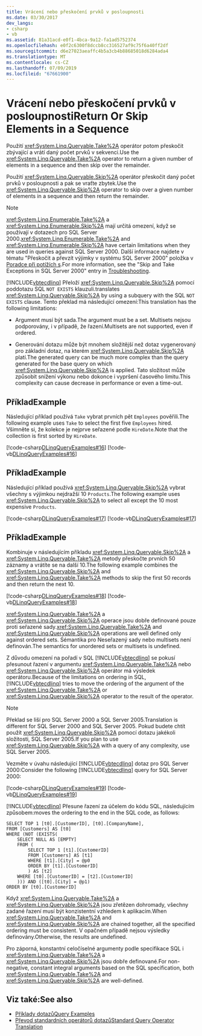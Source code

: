 ```yaml
---
title: Vrácení nebo přeskočení prvků v posloupnosti
ms.date: 03/30/2017
dev_langs:
- csharp
- vb
ms.assetid: 81a31acd-e0f1-4bca-9a12-fa1ad5752374
ms.openlocfilehash: e0f2c6300f8dccb8cc316527af9c75f6a40ff2df
ms.sourcegitcommit: d6e27023aeaffc4b5a3cb4b88685018d6284ada4
ms.translationtype: MT
ms.contentlocale: cs-CZ
ms.lasthandoff: 07/09/2019
ms.locfileid: "67661900"
---
```

# <a name="return-or-skip-elements-in-a-sequence"></a><span data-ttu-id="a5cfd-102">Vrácení nebo přeskočení prvků v posloupnosti</span><span class="sxs-lookup"><span data-stu-id="a5cfd-102">Return Or Skip Elements in a Sequence</span></span>
<span data-ttu-id="a5cfd-103">Použití <xref:System.Linq.Queryable.Take%2A> operátor potom přeskočit zbývající a vrátí daný počet prvků v sekvenci.</span><span class="sxs-lookup"><span data-stu-id="a5cfd-103">Use the <xref:System.Linq.Queryable.Take%2A> operator to return a given number of elements in a sequence and then skip over the remainder.</span></span>  
  
 <span data-ttu-id="a5cfd-104">Použití <xref:System.Linq.Queryable.Skip%2A> operátor přeskočit daný počet prvků v posloupnosti a pak se vraťte zbytek.</span><span class="sxs-lookup"><span data-stu-id="a5cfd-104">Use the <xref:System.Linq.Queryable.Skip%2A> operator to skip over a given number of elements in a sequence and then return the remainder.</span></span>  
  
> [!NOTE]
>  <span data-ttu-id="a5cfd-105"><xref:System.Linq.Enumerable.Take%2A> a <xref:System.Linq.Enumerable.Skip%2A> mají určitá omezení, když se používají v dotazech pro SQL Server 2000.</span><span class="sxs-lookup"><span data-stu-id="a5cfd-105"><xref:System.Linq.Enumerable.Take%2A> and <xref:System.Linq.Enumerable.Skip%2A> have certain limitations when they are used in queries against SQL Server 2000.</span></span> <span data-ttu-id="a5cfd-106">Další informace najdete v tématu "Přeskočit a převzít výjimky v systému SQL Server 2000" položka v [Poradce při potížích s](../../../../../../docs/framework/data/adonet/sql/linq/troubleshooting.md).</span><span class="sxs-lookup"><span data-stu-id="a5cfd-106">For more information, see the "Skip and Take Exceptions in SQL Server 2000" entry in [Troubleshooting](../../../../../../docs/framework/data/adonet/sql/linq/troubleshooting.md).</span></span>  
  
 [!INCLUDE[vbtecdlinq](../../../../../../includes/vbtecdlinq-md.md)] <span data-ttu-id="a5cfd-107">Přeloží <xref:System.Linq.Queryable.Skip%2A> pomocí poddotazu SQL `NOT EXISTS` klauzuli.</span><span class="sxs-lookup"><span data-stu-id="a5cfd-107">translates <xref:System.Linq.Queryable.Skip%2A> by using a subquery with the SQL `NOT EXISTS` clause.</span></span> <span data-ttu-id="a5cfd-108">Tento překlad má následující omezení:</span><span class="sxs-lookup"><span data-stu-id="a5cfd-108">This translation has the following limitations:</span></span>  
  
- <span data-ttu-id="a5cfd-109">Argument musí být sada.</span><span class="sxs-lookup"><span data-stu-id="a5cfd-109">The argument must be a set.</span></span> <span data-ttu-id="a5cfd-110">Multisets nejsou podporovány, i v případě, že řazení.</span><span class="sxs-lookup"><span data-stu-id="a5cfd-110">Multisets are not supported, even if ordered.</span></span>  
  
- <span data-ttu-id="a5cfd-111">Generování dotazu může být mnohem složitější než dotaz vygenerovaný pro základní dotaz, na kterém <xref:System.Linq.Queryable.Skip%2A> platí.</span><span class="sxs-lookup"><span data-stu-id="a5cfd-111">The generated query can be much more complex than the query generated for the base query on which <xref:System.Linq.Queryable.Skip%2A> is applied.</span></span> <span data-ttu-id="a5cfd-112">Tato složitost může způsobit snížení výkonu nebo dokonce i vypršení časového limitu.</span><span class="sxs-lookup"><span data-stu-id="a5cfd-112">This complexity can cause decrease in performance or even a time-out.</span></span>  
  
## <a name="example"></a><span data-ttu-id="a5cfd-113">Příklad</span><span class="sxs-lookup"><span data-stu-id="a5cfd-113">Example</span></span>  
 <span data-ttu-id="a5cfd-114">Následující příklad používá `Take` vybrat prvních pět `Employees` pověřili.</span><span class="sxs-lookup"><span data-stu-id="a5cfd-114">The following example uses `Take` to select the first five `Employees` hired.</span></span> <span data-ttu-id="a5cfd-115">Všimněte si, že kolekce je nejprve seřazené podle `HireDate`.</span><span class="sxs-lookup"><span data-stu-id="a5cfd-115">Note that the collection is first sorted by `HireDate`.</span></span>  
  
 [!code-csharp[DLinqQueryExamples#16](../../../../../../samples/snippets/csharp/VS_Snippets_Data/DLinqQueryExamples/cs/Program.cs#16)]
 [!code-vb[DLinqQueryExamples#16](../../../../../../samples/snippets/visualbasic/VS_Snippets_Data/DLinqQueryExamples/vb/Module1.vb#16)]  
  
## <a name="example"></a><span data-ttu-id="a5cfd-116">Příklad</span><span class="sxs-lookup"><span data-stu-id="a5cfd-116">Example</span></span>  
 <span data-ttu-id="a5cfd-117">Následující příklad používá <xref:System.Linq.Queryable.Skip%2A> vybrat všechny s výjimkou nejdražší 10 `Products`.</span><span class="sxs-lookup"><span data-stu-id="a5cfd-117">The following example uses <xref:System.Linq.Queryable.Skip%2A> to select all except the 10 most expensive `Products`.</span></span>  
  
 [!code-csharp[DLinqQueryExamples#17](../../../../../../samples/snippets/csharp/VS_Snippets_Data/DLinqQueryExamples/cs/Program.cs#17)]
 [!code-vb[DLinqQueryExamples#17](../../../../../../samples/snippets/visualbasic/VS_Snippets_Data/DLinqQueryExamples/vb/Module1.vb#17)]  
  
## <a name="example"></a><span data-ttu-id="a5cfd-118">Příklad</span><span class="sxs-lookup"><span data-stu-id="a5cfd-118">Example</span></span>  
 <span data-ttu-id="a5cfd-119">Kombinuje v následujícím příkladu <xref:System.Linq.Queryable.Skip%2A> a <xref:System.Linq.Queryable.Take%2A> metody přeskočte prvních 50 záznamy a vrátíte se na další 10.</span><span class="sxs-lookup"><span data-stu-id="a5cfd-119">The following example combines the <xref:System.Linq.Queryable.Skip%2A> and <xref:System.Linq.Queryable.Take%2A> methods to skip the first 50 records and then return the next 10.</span></span>  
  
 [!code-csharp[DLinqQueryExamples#18](../../../../../../samples/snippets/csharp/VS_Snippets_Data/DLinqQueryExamples/cs/Program.cs#18)]
 [!code-vb[DLinqQueryExamples#18](../../../../../../samples/snippets/visualbasic/VS_Snippets_Data/DLinqQueryExamples/vb/Module1.vb#18)]  
  
 <span data-ttu-id="a5cfd-120"><xref:System.Linq.Queryable.Take%2A> a <xref:System.Linq.Queryable.Skip%2A> operace jsou dobře definované pouze proti seřazené sady.</span><span class="sxs-lookup"><span data-stu-id="a5cfd-120"><xref:System.Linq.Queryable.Take%2A> and <xref:System.Linq.Queryable.Skip%2A> operations are well defined only against ordered sets.</span></span> <span data-ttu-id="a5cfd-121">Sémantika pro Neseřazený sady nebo multisets není definován.</span><span class="sxs-lookup"><span data-stu-id="a5cfd-121">The semantics for unordered sets or multisets is undefined.</span></span>  
  
 <span data-ttu-id="a5cfd-122">Z důvodu omezení na pořadí v SQL [!INCLUDE[vbtecdlinq](../../../../../../includes/vbtecdlinq-md.md)] se pokusí přesunout řazení v argumentu <xref:System.Linq.Queryable.Take%2A> nebo <xref:System.Linq.Queryable.Skip%2A> operátor má výsledek operátoru.</span><span class="sxs-lookup"><span data-stu-id="a5cfd-122">Because of the limitations on ordering in SQL, [!INCLUDE[vbtecdlinq](../../../../../../includes/vbtecdlinq-md.md)] tries to move the ordering of the argument of the <xref:System.Linq.Queryable.Take%2A> or <xref:System.Linq.Queryable.Skip%2A> operator to the result of the operator.</span></span>  
  
> [!NOTE]
>  <span data-ttu-id="a5cfd-123">Překlad se liší pro SQL Server 2000 a SQL Server 2005.</span><span class="sxs-lookup"><span data-stu-id="a5cfd-123">Translation is different for SQL Server 2000 and SQL Server 2005.</span></span> <span data-ttu-id="a5cfd-124">Pokud budete chtít použít <xref:System.Linq.Queryable.Skip%2A> pomocí dotazu jakékoli složitosti, SQL Server 2005.</span><span class="sxs-lookup"><span data-stu-id="a5cfd-124">If you plan to use <xref:System.Linq.Queryable.Skip%2A> with a query of any complexity, use SQL Server 2005.</span></span>  
  
 <span data-ttu-id="a5cfd-125">Vezměte v úvahu následující [!INCLUDE[vbtecdlinq](../../../../../../includes/vbtecdlinq-md.md)] dotaz pro SQL Server 2000:</span><span class="sxs-lookup"><span data-stu-id="a5cfd-125">Consider the following [!INCLUDE[vbtecdlinq](../../../../../../includes/vbtecdlinq-md.md)] query for SQL Server 2000:</span></span>  
  
 [!code-csharp[DLinqQueryExamples#19](../../../../../../samples/snippets/csharp/VS_Snippets_Data/DLinqQueryExamples/cs/Program.cs#19)]
 [!code-vb[DLinqQueryExamples#19](../../../../../../samples/snippets/visualbasic/VS_Snippets_Data/DLinqQueryExamples/vb/Module1.vb#19)]  
  
 [!INCLUDE[vbtecdlinq](../../../../../../includes/vbtecdlinq-md.md)] <span data-ttu-id="a5cfd-126">Přesune řazení za účelem do kódu SQL, následujícím způsobem:</span><span class="sxs-lookup"><span data-stu-id="a5cfd-126">moves the ordering to the end in the SQL code, as follows:</span></span>  
  
```  
SELECT TOP 1 [t0].[CustomerID], [t0].[CompanyName],  
FROM [Customers] AS [t0]  
WHERE (NOT (EXISTS(  
    SELECT NULL AS [EMPTY]  
    FROM (  
        SELECT TOP 1 [t1].[CustomerID]  
        FROM [Customers] AS [t1]  
        WHERE [t1].[City] = @p0  
        ORDER BY [t1].[CustomerID]  
        ) AS [t2]  
    WHERE [t0].[CustomerID] = [t2].[CustomerID]  
    ))) AND ([t0].[City] = @p1)  
ORDER BY [t0].[CustomerID]  
```  
  
 <span data-ttu-id="a5cfd-127">Když <xref:System.Linq.Queryable.Take%2A> a <xref:System.Linq.Queryable.Skip%2A> jsou zřetězen dohromady, všechny zadané řazení musí být konzistentní vzhledem k aplikacím.</span><span class="sxs-lookup"><span data-stu-id="a5cfd-127">When <xref:System.Linq.Queryable.Take%2A> and <xref:System.Linq.Queryable.Skip%2A> are chained together, all the specified ordering must be consistent.</span></span> <span data-ttu-id="a5cfd-128">V opačném případě nejsou výsledky definovány.</span><span class="sxs-lookup"><span data-stu-id="a5cfd-128">Otherwise, the results are undefined.</span></span>  
  
 <span data-ttu-id="a5cfd-129">Pro záporná, konstantní celočíselné argumenty podle specifikace SQL i <xref:System.Linq.Queryable.Take%2A> a <xref:System.Linq.Queryable.Skip%2A> jsou dobře definované.</span><span class="sxs-lookup"><span data-stu-id="a5cfd-129">For non-negative, constant integral arguments based on the SQL specification, both <xref:System.Linq.Queryable.Take%2A> and <xref:System.Linq.Queryable.Skip%2A> are well-defined.</span></span>  
  
## <a name="see-also"></a><span data-ttu-id="a5cfd-130">Viz také:</span><span class="sxs-lookup"><span data-stu-id="a5cfd-130">See also</span></span>

- [<span data-ttu-id="a5cfd-131">Příklady dotazů</span><span class="sxs-lookup"><span data-stu-id="a5cfd-131">Query Examples</span></span>](../../../../../../docs/framework/data/adonet/sql/linq/query-examples.md)
- [<span data-ttu-id="a5cfd-132">Převod standardních operátorů dotazů</span><span class="sxs-lookup"><span data-stu-id="a5cfd-132">Standard Query Operator Translation</span></span>](../../../../../../docs/framework/data/adonet/sql/linq/standard-query-operator-translation.md)
